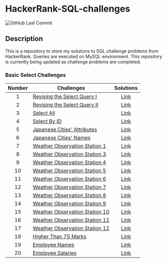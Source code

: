 # HackerRank-SQL-challenges
![GitHub Last Commit](https://img.shields.io/github/last-commit/mh0805/HackerRank-SQL-Challenges)

## Description
This is a repository to store my solutions to SQL challenge problems from HackerRank. Queries are executed on MySQL environment.
This repository is currently being updated as challenge problems are completed.

### Basic Select Challenges

| Number | Challenges | Solutions |
|:------:|------------|:---------:|
| 1 | [Revising the Select Query I](https://www.hackerrank.com/challenges/revising-the-select-query/problem) | [Link](Basic%20Select/Revising%20the%20Select%20Query%201.sql)
| 2 | [Revising the Select Query II](https://www.hackerrank.com/challenges/revising-the-select-query-2/problem) | [Link](Basic%20Select/Revising%20the%20Select%20Query%202.sql)
| 3 | [Select All](https://www.hackerrank.com/challenges/select-all-sql/problem) | [Link](Basic%20Select/Select%20All.sql)
| 4 | [Select By ID](https://www.hackerrank.com/challenges/select-by-id/problem) | [Link](Basic%20Select/Select%20By%20ID.sql)
| 5 | [Japanese Cities' Attributes](https://www.hackerrank.com/challenges/japanese-cities-attributes/problem) | [Link](Basic%20Select/Japanese%20Cities'%20Attributes.sql)
| 6 | [Japanese Cities' Names](https://www.hackerrank.com/challenges/japanese-cities-name/problem) | [Link](Basic%20Select/Japanese%20Cities'%20Names.sql)
| 7 | [Weather Observation Station 1](https://www.hackerrank.com/challenges/weather-observation-station-1/problem) | [Link](Basic%20Select/Weather%20Observation%20Station%201.sql)
| 8 | [Weather Observation Station 3](https://www.hackerrank.com/challenges/weather-observation-station-3/problem) | [Link](Basic%20Select/Weather%20Observation%20Station%203.sql)
| 9 | [Weather Observation Station 4](https://www.hackerrank.com/challenges/weather-observation-station-4/problem) | [Link](Basic%20Select/Weather%20Observation%20Station%204.sql)
| 10| [Weather Observation Station 5](https://www.hackerrank.com/challenges/weather-observation-station-5/problem) | [Link](Basic%20Select/Weather%20Observation%20Station%205.sql)
| 11| [Weather Observation Station 6](https://www.hackerrank.com/challenges/weather-observation-station-6/problem) | [Link](Basic%20Select/Weather%20Observation%20Station%206.sql)
| 12| [Weather Observation Station 7](https://www.hackerrank.com/challenges/weather-observation-station-7/problem) | [Link](Basic%20Select/Weather%20Observation%20Station%207.sql)
| 13| [Weather Observation Station 8](https://www.hackerrank.com/challenges/weather-observation-station-8/problem) | [Link](Basic%20Select/Weather%20Observation%20Station%208.sql)
| 14| [Weather Observation Station 9](https://www.hackerrank.com/challenges/weather-observation-station-9/problem) | [Link](Basic%20Select/Weather%20Observation%20Station%209.sql)
| 15| [Weather Observation Station 10](https://www.hackerrank.com/challenges/weather-observation-station-10/problem) | [Link](Basic%20Select/Weather%20Observation%20Station%2010.sql)
| 16| [Weather Observation Station 11](https://www.hackerrank.com/challenges/weather-observation-station-11/problem) | [Link](Basic%20Select/Weather%20Observation%20Station%2011.sql)
| 17| [Weather Observation Station 12](https://www.hackerrank.com/challenges/weather-observation-station-12/problem) | [Link](Basic%20Select/Weather%20Observation%20Station%2012.sql)
| 18| [Higher Than 75 Marks](https://www.hackerrank.com/challenges/more-than-75-marks/problem) | [Link](Basic%20Select/Higher_Than_75_Marks.sql)
| 19| [Employee Names](https://www.hackerrank.com/challenges/name-of-employees/problem) | [Link](Basic%20Select/Employee_Names.sql)
| 20| [Employee Salaries](https://www.hackerrank.com/challenges/salary-of-employees/problem) | [Link](Basic%20Select/Employee_Salaries.sql)
